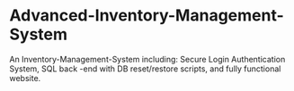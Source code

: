 # Advanced-Inventory-Management-System
An Inventory-Management-System including:
Secure Login Authentication System, 
SQL back -end with DB reset/restore scripts, 
and fully functional website.
